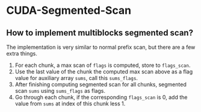 # CUDA-Segmented-Scan
## How to implement multiblocks segmented scan?
The implementation is very similar to normal prefix scan, but there are a few extra things.
1. For each chunk, a max scan of `flags` is computed, store to `flags_scan`.
2. Use the last value of the chunk the computed max scan above as a flag value for auxiliary array `sums`, call this `sums_flags`.
3. After finishing computing segmented scan for all chunks, segmented scan `sums` using `sums_flags` as flags.
4. Go through each chunk, if the corresponding `flags_scan` is 0, add the value from `sums` at index of this chunk less 1.
